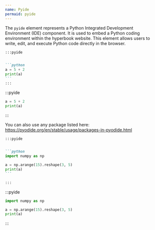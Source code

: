 ```yaml
---
name: Pyide
permaid: pyide
---
```


The `pyide` element represents a Python Integrated Development Environment (IDE) component.
It is used to embed a Python coding environment within the hyperbook website.
This element allows users to write, edit, and execute Python code directly in the browser.

````md
:::pyide


```python
a = 5 + 2
print(a)
```
:::


````

:::pyide


```python
a = 5 + 2
print(a)
```

:::

You can also use any package listed here: https://pyodide.org/en/stable/usage/packages-in-pyodide.html

````md
:::pyide


```python
import numpy as np

a = np.arange(15).reshape(3, 5)
print(a)
```

:::
````

:::pyide


```python
import numpy as np

a = np.arange(15).reshape(3, 5)
print(a)
```

:::